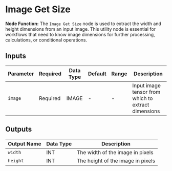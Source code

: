 # Image Get Size

**Node Function:** The `Image Get Size` node is used to extract the width and height dimensions from an input image. This utility node is essential for workflows that need to know image dimensions for further processing, calculations, or conditional operations.

## Inputs

| Parameter | Required | Data Type | Default | Range | Description |
|--|--|--|--|--|--|
| `image` | Required | IMAGE | - | - | Input image tensor from which to extract dimensions |

## Outputs

| Output Name | Data Type | Description |
|-------------|-----------|-------------|
| `width` | INT | The width of the image in pixels |
| `height` | INT | The height of the image in pixels |